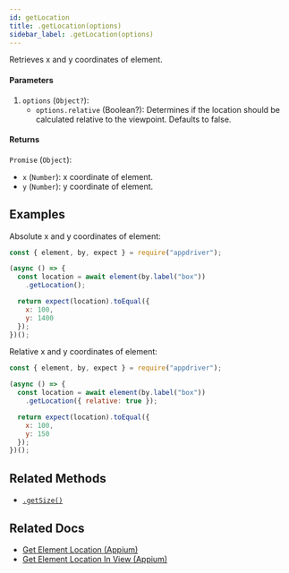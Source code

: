 ```yaml
---
id: getLocation
title: .getLocation(options)
sidebar_label: .getLocation(options)
---
```


Retrieves x and y coordinates of element.

#### Parameters

1. `options` (`Object?`):
    - `options.relative` (Boolean?): Determines if the location should be calculated relative to the viewpoint. Defaults to false.

#### Returns

`Promise` (`Object`):
  - `x` (`Number`): x coordinate of element.
  - `y` (`Number`): y coordinate of element.

## Examples

Absolute x and y coordinates of element:

```javascript
const { element, by, expect } = require("appdriver");

(async () => {
  const location = await element(by.label("box"))
    .getLocation();

  return expect(location).toEqual({
    x: 100,
    y: 1400
  });
})();
```

Relative x and y coordinates of element:

```javascript
const { element, by, expect } = require("appdriver");

(async () => {
  const location = await element(by.label("box"))
    .getLocation({ relative: true });

  return expect(location).toEqual({
    x: 100,
    y: 150
  });
})();
```

## Related Methods

- [`.getSize()`](getSize.md)

## Related Docs

- [Get Element Location (Appium)](http://appium.io/docs/en/commands/element/attributes/location/)
- [Get Element Location In View (Appium)](http://appium.io/docs/en/commands/element/attributes/location-in-view/)